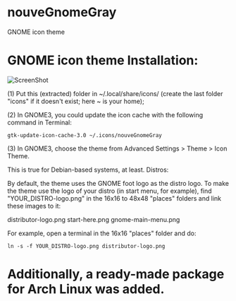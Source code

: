 # nouveGnomeGray
GNOME icon theme

# GNOME icon theme Installation:

![ScreenShot](screenshot.png "nouveGnomeGray")

(1) Put this (extracted) folder in ~/.local/share/icons/ (create the last folder "icons" if it doesn't exist; here ~ is your home);

(2) In GNOME3, you could update the icon cache with the following command in Terminal:

`gtk-update-icon-cache-3.0 ~/.icons/nouveGnomeGray`

(3) In GNOME3, choose the theme from Advanced Settings > Theme > Icon Theme.

This is true for Debian-based systems, at least. Distros:

By default, the theme uses the GNOME foot logo as the distro logo. To make the theme use the logo of your distro (in start menu, for example), find "YOUR_DISTRO-logo.png" in the 16x16 to 48x48 "places" folders and link these images to it:

distributor-logo.png start-here.png gnome-main-menu.png

For example, open a terminal in the 16x16 "places" folder and do:

`ln -s -f YOUR_DISTRO-logo.png distributor-logo.png`

# Additionally, a ready-made package for Arch Linux was added.
